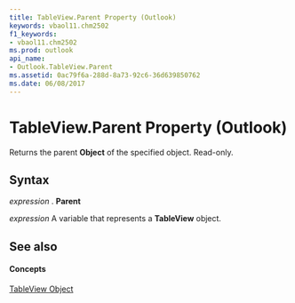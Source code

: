 ```yaml
---
title: TableView.Parent Property (Outlook)
keywords: vbaol11.chm2502
f1_keywords:
- vbaol11.chm2502
ms.prod: outlook
api_name:
- Outlook.TableView.Parent
ms.assetid: 0ac79f6a-288d-8a73-92c6-36d639850762
ms.date: 06/08/2017
---
```



# TableView.Parent Property (Outlook)

Returns the parent  **Object** of the specified object. Read-only.


## Syntax

 _expression_ . **Parent**

 _expression_ A variable that represents a **TableView** object.


## See also


#### Concepts


[TableView Object](Outlook.TableView.md)

